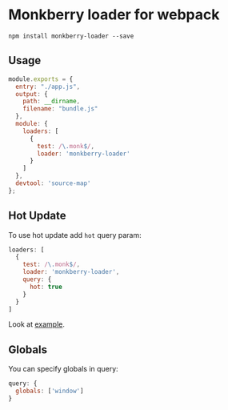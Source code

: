 # Monkberry loader for webpack

```
npm install monkberry-loader --save
```

## Usage

```js
module.exports = {
  entry: "./app.js",
  output: {
    path: __dirname,
    filename: "bundle.js"
  },
  module: {
    loaders: [
      {
        test: /\.monk$/,
        loader: 'monkberry-loader'
      }
    ]
  },
  devtool: 'source-map'
};
```

## Hot Update

To use hot update add `hot` query param:

```js
loaders: [
  {
    test: /\.monk$/,
    loader: 'monkberry-loader',
    query: {
      hot: true
    }
  }
]
```

Look at [example](/example/app.js).

## Globals 

You can specify globals in query:

```js
query: {
  globals: ['window']
}
```
